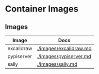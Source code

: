 # Container Images

## Images

| Image | Docs |
| ----- | ---- |
| excalidraw | [./images/excalidraw.md](./images/excalidraw/README.md) |
| pypiserver | [./images/pypiserver.md](./images/pypiserver/README.md) |
| sally | [./images/sally.md](./images/sally/README.md) |
